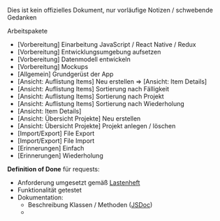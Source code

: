 Dies ist kein offizielles Dokument, nur vorläufige Notizen / schwebende Gedanken

Arbeitspakete
 - [Vorbereitung] Einarbeitung JavaScript / React Native / Redux
 - [Vorbereitung] Entwicklungsumgebung aufsetzen
 - [Vorbereitung] Datenmodell entwickeln
 - [Vorbereitung] Mockups
 - [Allgemein] Grundgerüst der App
 - [Ansicht: Auflistung Items] Neu erstellen => [Ansicht: Item Details] 
 - [Ansicht: Auflistung Items] Sortierung nach Fälligkeit
 - [Ansicht: Auflistung Items] Sortierung nach Projekt
 - [Ansicht: Auflistung Items] Sortierung nach Wiederholung
 - [Ansicht: Item Details] 
 - [Ansicht: Übersicht Projekte] Neu erstellen
 - [Ansicht: Übersicht Projekte] Projekt anlegen / löschen
 - [Import/Export] File Export
 - [Import/Export] File Import
 - [Erinnerungen] Einfach
 - [Erinnerungen] Wiederholung

__Definition of Done__ für requests:
 - Anforderung umgesetzt gemäß [Lastenheft](Lastenheft.md)
 - Funktionalität getestet
 - Dokumentation:
    - Beschreibung Klassen / Methoden ([JSDoc](http://usejsdoc.org/))
    - 